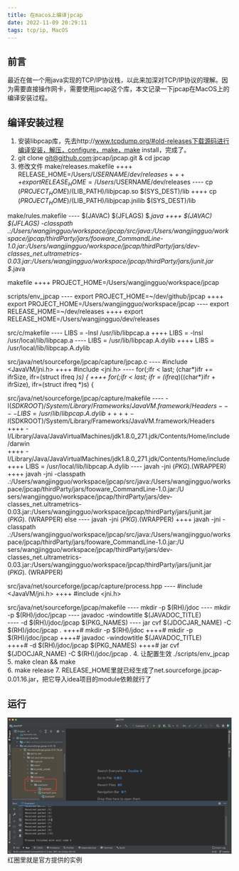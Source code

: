 ```yaml
---
title: 在macos上编译jpcap
date: 2022-11-09 20:29:11
tags: tcp/ip, MacOS
---
```

## 前言
最近在做一个用java实现的TCP/IP协议栈，以此来加深对TCP/IP协议的理解。因为需要直接操作网卡，需要使用jpcap这个库，本文记录一下jpcap在MacOS上的编译安装过程。
## 编译安装过程
1. 安装libpcap库，先去http://www.tcpdump.org/#old-releases下载源码进行编译安装，解压，configure，make，make install，完成了。
2. git clone git@github.com:jpcap/jpcap.git & cd jpcap
3. 修改文件
make/releases.makefile
++++ RELEASE_HOME=/Users/$USERNAME/dev/releases
++++ export RELEASE_HOME=/Users/$USERNAME/dev/releases
---- cp $(PROJECT_HOME)/$(LIB_PATH)/libjpcap.so $(SYS_DEST)/lib
++++ cp $(PROJECT_HOME)/$(LIB_PATH)/libjpcap.jnilib $(SYS_DEST)/lib

make/rules.makefile
---- $(JAVAC) $(JFLAGS) $*.java
++++ $(JAVAC) $(JFLAGS) -classpath .:/Users/wangjingguo/workspace/jpcap/src/java:/Users/wangjingguo/workspace/jpcap/thirdParty/jars/fooware_CommandLine-1.0.jar:/Users/wangjingguo/workspace/jpcap/thirdParty/jars/dev-classes_net.ultrametrics-0.03.jar:/Users/wangjingguo/workspace/jpcap/thirdParty/jars/junit.jar  $*.java

makefile
++++ PROJECT_HOME=/Users/wangjingguo/workspace/jpcap

scripts/env_jpcap
---- export PROJECT_HOME=~/dev/github/jpcap
++++ export PROJECT_HOME=/Users/wangjingguo/workspace/jpcap
---- export RELEASE_HOME=~/dev/releases
++++ export RELEASE_HOME=/Users/wangjingguo/dev/releases

src/c/makefile
---- LIBS = -lnsl /usr/lib/libpcap.a
++++ LIBS = -lnsl /usr/local/lib/libpcap.a
---- LIBS = /usr/lib/libpcap.A.dylib
++++ LIBS = /usr/local/lib/libpcap.A.dylib

src/java/net/sourceforge/jpcap/capture/jpcap.c
---- #include <JavaVM/jni.h>
++++ #include <jni.h>
---- for(;ifr < last; (char*)ifr += ifrSize, ifr=(struct ifreq *)s) {
++++ for(;ifr < last; ifr = (ifreq*)((char*)ifr + ifrSize), ifr=(struct ifreq *)s) {

src/java/net/sourceforge/jpcap/capture/makefile
----                   -I$(SDKROOT)/System/Library/Frameworks/JavaVM.framework/Headers
----       LIBS = /usr/lib/libpcap.A.dylib
++++                   -I$(SDKROOT)/System/Library/Frameworks/JavaVM.framework/Headers\
++++                   -I/Library/Java/JavaVirtualMachines/jdk1.8.0_271.jdk/Contents/Home/include/darwin\
++++                   -I/Library/Java/JavaVirtualMachines/jdk1.8.0_271.jdk/Contents/Home/include
++++        LIBS = /usr/local/lib/libpcap.A.dylib
----       javah -jni $(PKG).$(WRAPPER)
++++       javah -jni -classpath .:/Users/wangjingguo/workspace/jpcap/src/java:/Users/wangjingguo/workspace/jpcap/thirdParty/jars/fooware_CommandLine-1.0.jar:/U
sers/wangjingguo/workspace/jpcap/thirdParty/jars/dev-classes_net.ultrametrics-0.03.jar:/Users/wangjingguo/workspace/jpcap/thirdParty/jars/junit.jar  $(PKG).$
(WRAPPER)
 else
----       javah -jni $(PKG).$(WRAPPER)
++++       javah -jni -classpath .:/Users/wangjingguo/workspace/jpcap/src/java:/Users/wangjingguo/workspace/jpcap/thirdParty/jars/fooware_CommandLine-1.0.jar:/U
sers/wangjingguo/workspace/jpcap/thirdParty/jars/dev-classes_net.ultrametrics-0.03.jar:/Users/wangjingguo/workspace/jpcap/thirdParty/jars/junit.jar  $(PKG).$
(WRAPPER)

src/java/net/sourceforge/jpcap/capture/process.hpp
---- #include <JavaVM/jni.h>
++++ #include <jni.h>

src/java/net/sourceforge/jpcap/makefile
----       mkdir -p $(RH)/jdoc
----       mkdir -p $(RH)/jdoc/jpcap
----       javadoc -windowtitle $(JAVADOC_TITLE) \
----       -d $(RH)/jdoc/jpcap $(PKG_NAMES)
----       jar cvf $(JDOCJAR_NAME) -C $(RH)/jdoc/jpcap .
++++#      mkdir -p $(RH)/jdoc
++++#      mkdir -p $(RH)/jdoc/jpcap
++++#      javadoc -windowtitle $(JAVADOC_TITLE) \
++++#      -d $(RH)/jdoc/jpcap $(PKG_NAMES)
++++#      jar cvf $(JDOCJAR_NAME) -C $(RH)/jdoc/jpcap .
4. 让配置生效 ./scripts/env_jpcap  
5. make clean && make  
6. make release 
7. RELEASE_HOME里就已经生成了net.sourceforge.jpcap-0.01.16.jar，把它导入idea项目的module依赖就行了
## 运行
![jpcap](在macos上编译jpcap/1.png)
红圈里就是官方提供的实例